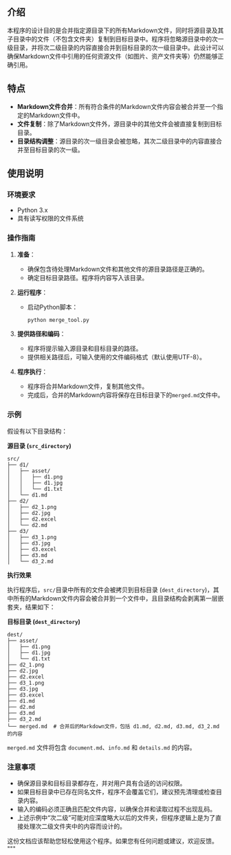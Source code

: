 ## 介绍

本程序的设计目的是合并指定源目录下的所有Markdown文件，同时将源目录及其子目录中的文件（不包含文件夹）复制到目标目录中。程序将忽略源目录中的次一级目录，并将次二级目录的内容直接合并到目标目录的次一级目录中。此设计可以确保Markdown文件中引用的任何资源文件（如图片、资产文件夹等）仍然能够正确引用。

## 特点

- **Markdown文件合并**：所有符合条件的Markdown文件内容会被合并至一个指定的Markdown文件中。
- **文件复制**：除了Markdown文件外，源目录中的其他文件会被直接复制到目标目录。
- **目录结构调整**：源目录的次一级目录会被忽略，其次二级目录中的内容直接合并至目标目录的次一级。

## 使用说明

### 环境要求

- Python 3.x
- 具有读写权限的文件系统

### 操作指南

1. **准备**：
   - 确保包含待处理Markdown文件和其他文件的源目录路径是正确的。
   - 确定目标目录路径。程序将内容写入该目录。

2. **运行程序**：
   - 启动Python脚本：
     ```bash
     python merge_tool.py
     ```

3. **提供路径和编码**：
   - 程序将提示输入源目录和目标目录的路径。
   - 提供相关路径后，可输入使用的文件编码格式（默认使用UTF-8）。

4. **程序执行**：
   - 程序将合并Markdown文件，复制其他文件。
   - 完成后，合并的Markdown内容将保存在目标目录下的`merged.md`文件中。

### 示例

假设有以下目录结构： 

**源目录 (`src_directory`)**
```
src/
├── d1/
│   ├── asset/
│   │   ├── d1.png
│   │   ├── d1.jpg
│   │   └── d1.txt
│   └── d1.md
├── d2/
│   ├── d2_1.png
│   ├── d2.jpg
│   ├── d2.excel
│   └── d2.md
├── d3/
│   ├── d3_1.png
│   ├── d3.jpg
│   ├── d3.excel
│   ├── d3.md
│   └── d3_2.md
```

**执行效果**

执行程序后，`src/`目录中所有的文件会被拷贝到目标目录 (`dest_directory`)，其中所有的Markdown文件内容会被合并到一个文件中，且目录结构会剥离第一层嵌套夹，结果如下：

**目标目录 (`dest_directory`)**
```
dest/
├── asset/
│   ├── d1.png
│   ├── d1.jpg
│   └── d1.txt
├── d2_1.png
├── d2.jpg
├── d2.excel
├── d3_1.png
├── d3.jpg
├── d3.excel
├── d1.md
├── d2.md
├── d3.md
├── d3_2.md
└── merged.md  # 合并后的Markdown文件，包括 d1.md, d2.md, d3.md, d3_2.md 的内容
```


`merged.md` 文件将包含 `document.md`、`info.md` 和 `details.md` 的内容。

### 注意事项

- 确保源目录和目标目录都存在，并对用户具有合适的访问权限。
- 如果目标目录中已存在同名文件，程序不会覆盖它们，建议预先清理或检查目录内容。
- 输入的编码必须正确且匹配文件内容，以确保合并和读取过程不出现乱码。
- 上述示例中“次二级”可能对应深度略大以后的文件夹，但程序逻辑上是为了直接处理次二级文件夹中的内容而设计的。

这份文档应该帮助您轻松使用这个程序。如果您有任何问题或建议，欢迎反馈。
"""
